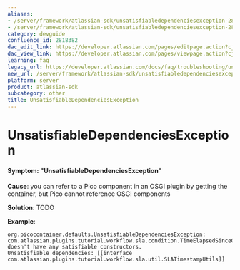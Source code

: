 ```yaml
---
aliases:
- /server/framework/atlassian-sdk/unsatisfiabledependenciesexception-2818382.html
- /server/framework/atlassian-sdk/unsatisfiabledependenciesexception-2818382.md
category: devguide
confluence_id: 2818382
dac_edit_link: https://developer.atlassian.com/pages/editpage.action?cjm=wozere&pageId=2818382
dac_view_link: https://developer.atlassian.com/pages/viewpage.action?cjm=wozere&pageId=2818382
learning: faq
legacy_url: https://developer.atlassian.com/docs/faq/troubleshooting/unsatisfiabledependenciesexception
new_url: /server/framework/atlassian-sdk/unsatisfiabledependenciesexception
platform: server
product: atlassian-sdk
subcategory: other
title: UnsatisfiableDependenciesException
---
```

# UnsatisfiableDependenciesException

#### Symptom: "UnsatisfiableDependenciesException"

**Cause**: you can refer to a Pico component in an OSGI plugin by getting the container, but Pico cannot reference OSGI components

**Solution**: TODO

**Example**:

    org.picocontainer.defaults.UnsatisfiableDependenciesException: 
    com.atlassian.plugins.tutorial.workflow.sla.condition.TimeElapsedSinceCreationCondition doesn't have any satisfiable constructors. 
    Unsatisfiable dependencies: [[interface com.atlassian.plugins.tutorial.workflow.sla.util.SLATimestampUtils]]
















